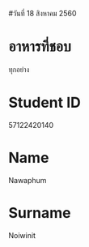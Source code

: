 ﻿#วันที่ 18 สิงหาคม 2560

# อาหารที่ชอบ
ทุกอย่าง
# Student ID
57122420140
# Name
Nawaphum
# Surname
Noiwinit
